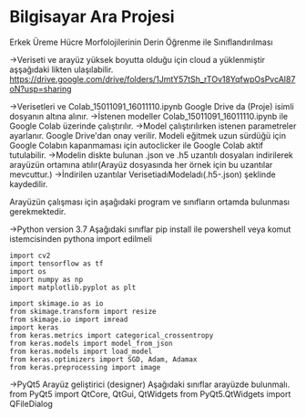 # Bilgisayar Ara Projesi
Erkek Üreme Hücre Morfolojilerinin Derin Öğrenme ile Sınıflandırılması

->Veriseti ve arayüz yüksek boyutta olduğu için cloud a yüklenmiştir aşşağıdaki likten ulaşılabilir.
	https://drive.google.com/drive/folders/1JmtY57tSh_rTOv18YqfwpOsPvcAl87oN?usp=sharing

->Verisetleri ve Colab_15011091_16011110.ipynb Google Drive da (Proje) isimli dosyanın altına alınır.
->İstenen modeller Colab_15011091_16011110.ipynb ile Google Colab üzerinde  çalıştırılır.
->Model çalıştırılırken istenen parametreler ayarlanır. Google Drive'dan onay verilir. Modeli eğitmek uzun sürdüğü için Google Colabın kapanmaması için autoclicker ile Google Colab aktif tutulabilir.
->Modelin diskte bulunan .json ve .h5 uzantılı dosyaları indirilerek arayüzün ortamına atılır(Arayüz dosyasında her örnek için bu uzantılar mevcuttur.)
->İndirilen uzantılar VerisetiadıModeladı(.h5-.json) şeklinde kaydedilir.


Arayüzün çalışması için aşağıdaki program ve sınıfların ortamda bulunması gerekmektedir.

->Python version 3.7
Aşağıdaki sınıflar pip install ile powershell veya komut istemcisinden pythona import edilmeli
	
	import cv2
	import tensorflow as tf
	import os
	import numpy as np
	import matplotlib.pyplot as plt

	import skimage.io as io
	from skimage.transform import resize
	from skimage.io import imread
	import keras
	from keras.metrics import categorical_crossentropy
	from keras.models import model_from_json
	from keras.models import load_model
	from keras.optimizers import SGD, Adam, Adamax
	from keras.preprocessing import image

->PyQt5 Arayüz geliştirici (designer)
Aşağıdaki sınıflar arayüzde bulunmalı.
	from PyQt5 import QtCore, QtGui, QtWidgets
	from PyQt5.QtWidgets import QFileDialog
